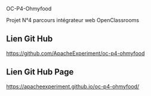 OC-P4-Ohmyfood

Projet N°4 parcours intégrateur web OpenClassrooms

## Lien Git Hub

https://github.com/ApacheExperiment/oc-p4-ohmyfood

## Lien Git Hub Page

https://apacheexperiment.github.io/oc-p4-ohmyfood/
